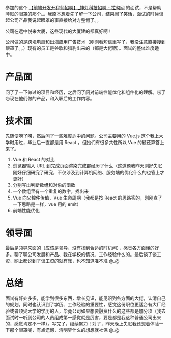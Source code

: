 参加的这个 [【前端开发开程师招聘】\_神灯科技招聘 - 拉勾网](https://www.lagou.com/jobs/5677423.html?source=delivered&i=delivered-6) 的面试，不是帮助睡眠的眼罩的那个。。我原本想着先了解一下公司，结果闹了笑话，面试的时候谈起公司产品我说起眼罩的事直接给对方整懵了。。

公司在远中悦来大厦，这些现代的大厦建的都真好啊！

公司做的是跨境电扇和出海应用广告技术（刚刚看短信里写了，我没注意直接搜到眼罩了。。）现有的员工是谷歌和猎豹出来的（都是大佬啊）。面试的整体难度适中。

# 产品面

问了了一下做过的项目和经历，之后问了问对前端性能优化和组件化的理解。唠了唠现在他们做的产品，和入职后的工作内容。

# 技术面

先随便唠了唠，然后问了一些难度适中的问题。公司主要用的 Vue.js 这个我上大学时用过，毕业后一直都是用 React ，但她们有很多共性所以 Vue 的题还算答上来了。

1.  Vue 和 React 的对比
2.  浏览器输入 URL 到完成页面渲染完成都经历了什么（这道题我昨天刚好失眠刚好仔细研究了研究，不仅涉及到计算机网络、服务端的优化什么的也答上才更好）
3.  分别写出判断数组和对象的函数
4.  一个数组里有一个重复的数字，找出来
5.  Vue 向父控件传值，Vue 生命周期（我都是按 React 的思路答的，刚刚查了一下思路是一样，vue 用的 emit）
6.  前端性能优化

# 领导面

最后是领导来面的（应该是领导，没有找到合适的时机问），感觉各方面懂的好多。聊了聊公司发展和产品、我在学校的情况、工作经验什么的。最后谈了谈工资，网上都说到了谈工资的就有戏，也不知道准不准 @\_@

# 总结

面试有好处多多，能学到很多东西，增长见识，能见识到各方面的大佬，认清自己的规划。同时也认识到了学历、工作经验的重要性，感觉这份职位更适合有大厂经验或者顶尖大学的学历的人，毕竟公司如果想要融资什么的这些都是加分项（我去面试时一听到公司的人员组成第一感觉就是厉害，要是都是我这种普通公司出来的，感觉肯定不一样）。写完了，继续努力！对了，昨天晚上失眠我还想着体验一下那个眼罩呢，有点遗憾，清明梦什么的想想就社保 @\_@ 
